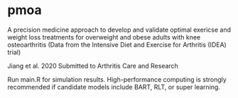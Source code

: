 # pmoa
A precision medicine approach to develop and validate optimal exericse and weight loss treatments for overweight and obese adults with knee osteoarthritis (Data from the Intensive Diet and Exercise for Arthritis (IDEA) trial)

Jiang et al. 2020
Submitted to Arthritis Care and Research

Run main.R for simulation results. High-performance computing is strongly recommended if candidate models include BART, RLT, or super learning.
